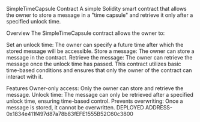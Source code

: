 SimpleTimeCapsule Contract
A simple Solidity smart contract that allows the owner to store a message in a "time capsule" and retrieve it only after a specified unlock time.

Overview
The SimpleTimeCapsule contract allows the owner to:

Set an unlock time: The owner can specify a future time after which the stored message will be accessible.
Store a message: The owner can store a message in the contract.
Retrieve the message: The owner can retrieve the message once the unlock time has passed.
This contract utilizes basic time-based conditions and ensures that only the owner of the contract can interact with it.

Features
Owner-only access: Only the owner can store and retrieve the message.
Unlock time: The message can only be retrieved after a specified unlock time, ensuring time-based control.
Prevents overwriting: Once a message is stored, it cannot be overwritten.
 DEPLOYED ADDRESS- 0x1834e411f497d87a78b83fEFE1555B52C60c3800
